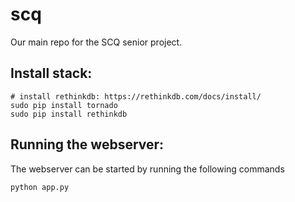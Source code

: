 # scq
Our main repo for the SCQ senior project.

## Install stack:
```
# install rethinkdb: https://rethinkdb.com/docs/install/
sudo pip install tornado
sudo pip install rethinkdb
```

## Running the webserver:
The webserver can be started by running the following commands
```
python app.py
```
